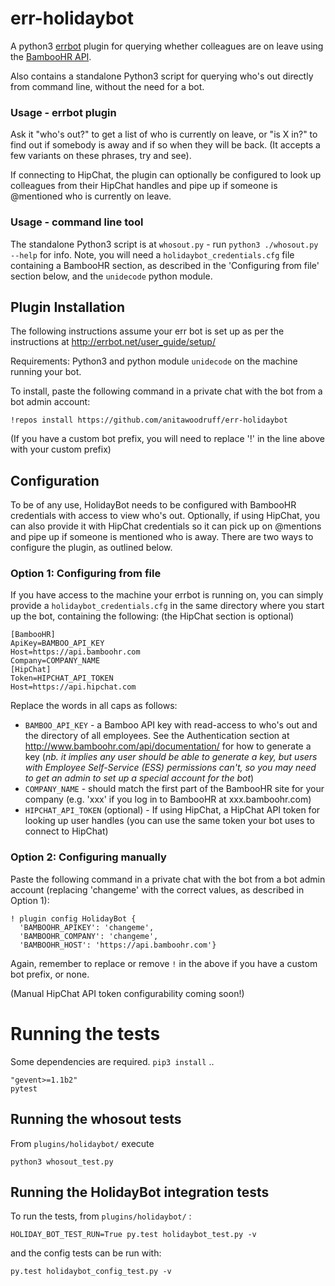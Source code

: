 # err-holidaybot

A python3 [errbot](http://errbot.net/) plugin for querying whether colleagues are on leave using the [BambooHR API](http://www.bamboohr.com/api/documentation/).

Also contains a standalone Python3 script for querying who's out directly from command line, without the need for a bot.

### Usage - errbot plugin

Ask it "who's out?" to get a list of who is currently on leave, or "is X in?" to find out if somebody is away and if so when they will be back. (It accepts a few variants on these phrases, try and see).

If connecting to HipChat, the plugin can optionally be configured to look up colleagues from their HipChat handles and pipe up if someone is @mentioned who is currently on leave.

### Usage - command line tool

The standalone Python3 script is at `whosout.py` - run `python3 ./whosout.py --help` for info. Note, you will need a `holidaybot_credentials.cfg` file containing a BambooHR section, as described in the 'Configuring from file' section below, and the `unidecode` python module.

## Plugin Installation

The following instructions assume your err bot is set up as per the instructions at http://errbot.net/user_guide/setup/ 

Requirements: Python3 and python module `unidecode` on the machine running your bot.

To install, paste the following command in a private chat with the bot from a bot admin account:

  `!repos install https://github.com/anitawoodruff/err-holidaybot` 
  
(If you have a custom bot prefix, you will need to replace '!' in the line above with your custom prefix)

## Configuration

To be of any  use, HolidayBot needs to be configured with BambooHR credentials with access to view who's out.
Optionally, if using HipChat, you can also provide it with HipChat credentials so it can pick up on @mentions and pipe up if someone is mentioned who is away. There are two ways to configure the plugin, as outlined below.

### Option 1: Configuring from file

If you have access to the machine your errbot is running on, you can simply provide a `holidaybot_credentials.cfg` in the same directory where you start up the bot, containing the following: (the HipChat section is optional)

    [BambooHR]
    ApiKey=BAMBOO_API_KEY
    Host=https://api.bamboohr.com
    Company=COMPANY_NAME
    [HipChat]
    Token=HIPCHAT_API_TOKEN
    Host=https://api.hipchat.com
    
Replace the words in all caps as follows:

- `BAMBOO_API_KEY` - a Bamboo API key with read-access to who's out and the directory of all employees. See the Authentication section at http://www.bamboohr.com/api/documentation/ for how to generate a key (_nb. it implies any user should be able to generate a key, but users with Employee Self-Service (ESS) permissions can't, so you may need to get an admin to set up a special account for the bot_)
- `COMPANY_NAME` - should match the first part of the BambooHR site for your company (e.g. 'xxx' if you log in to BambooHR at xxx.bamboohr.com)
- `HIPCHAT_API_TOKEN` (optional) - If using HipChat, a HipChat API token for looking up user handles (you can use the same token your bot uses to connect to HipChat)
    
### Option 2: Configuring manually

Paste the following command in a private chat with the bot from a bot admin account (replacing 'changeme' with the correct values, as described in Option 1):

    ! plugin config HolidayBot {
      'BAMBOOHR_APIKEY': 'changeme',
      'BAMBOOHR_COMPANY': 'changeme',
      'BAMBOOHR_HOST': 'https://api.bamboohr.com'}

Again, remember to replace or remove `!` in the above if you have a custom bot prefix, or none.

(Manual HipChat API token configurability coming soon!)

# Running the tests

Some dependencies are required. `pip3 install` ..

    "gevent>=1.1b2"
    pytest

## Running the whosout tests

From `plugins/holidaybot/` execute

    python3 whosout_test.py

## Running the HolidayBot integration tests

To run the tests, from `plugins/holidaybot/` :

`HOLIDAY_BOT_TEST_RUN=True py.test holidaybot_test.py -v`

and the config tests can be run with:

`py.test holidaybot_config_test.py -v`

